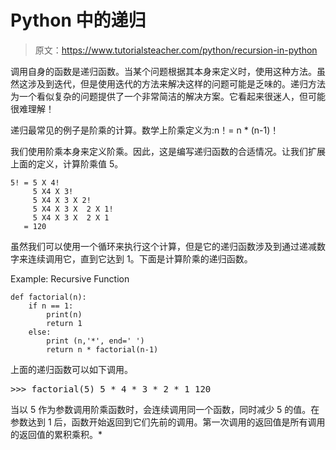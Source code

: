 # Python 中的递归

> 原文：<https://www.tutorialsteacher.com/python/recursion-in-python>

调用自身的函数是递归函数。当某个问题根据其本身来定义时，使用这种方法。虽然这涉及到迭代，但是使用迭代的方法来解决这样的问题可能是乏味的。递归方法为一个看似复杂的问题提供了一个非常简洁的解决方案。它看起来很迷人，但可能很难理解！

递归最常见的例子是阶乘的计算。数学上阶乘定义为:n！= n * (n-1)！

我们使用阶乘本身来定义阶乘。因此，这是编写递归函数的合适情况。让我们扩展上面的定义，计算阶乘值 5。

```
5! = 5 X 4!
     5 X4 X 3!
     5 X4 X 3 X 2!
     5 X4 X 3 X  2 X 1!
     5 X4 X 3 X  2 X 1
   = 120 
```

虽然我们可以使用一个循环来执行这个计算，但是它的递归函数涉及到通过递减数字来连续调用它，直到它达到 1。下面是计算阶乘的递归函数。

Example: Recursive Function 

```
def factorial(n):    
    if n == 1:
        print(n)
        return 1    
    else:
        print (n,'*', end=' ')
        return n * factorial(n-1) 
```

上面的递归函数可以如下调用。

<samp>>>> factorial(5)
5 * 4 * 3 * 2 * 1
120</samp>

当以 5 作为参数调用阶乘函数时，会连续调用同一个函数，同时减少 5 的值。在参数达到 1 后，函数开始返回到它们先前的调用。第一次调用的返回值是所有调用的返回值的累积乘积。*